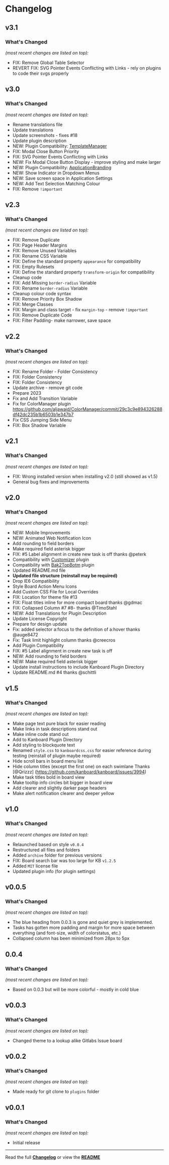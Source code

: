 # Changelog


## v3.1

### What's Changed

_(most recent changes are listed on top):_
- FIX: Remove Global Table Selector
- REVERT FIX: SVG Pointer Events Conflicting with Links - rely on plugins to code their svgs properly


## v3.0

### What's Changed

_(most recent changes are listed on top):_
- Rename translations file
- Update translations
- Update screenshots - fixes #18
- Update plugin description
- NEW: Plugin Compatibility: [TemplateManager](https://github.com/aljawaid/TemplateManager)
- FIX: Modal Close Button Priority
- FIX: SVG Pointer Events Conflicting with Links
- NEW: Fix Modal Close Button Display - improve styling and make larger
- NEW: Plugin Compatibility: [ApplicationBranding](https://github.com/aljawaid/ApplicationBranding "ApplicationBranding - A plugin for Kanboard")
- NEW: Show Indicator in Dropdown Menus
- NEW: Save screen space in Application Settings
- NEW: Add Text Selection Matching Colour
- FIX: Remove `!important`


## v2.3

### What's Changed

_(most recent changes are listed on top):_
- FIX: Remove Duplicate
- FIX: Page Header Margins
- FIX: Remove Unused Variables
- FIX: Rename CSS Variable
- FIX: Define the standard property `appearance` for compatibility
- FIX: Empty Rulesets
- FIX: Define the standard property `transform-origin` for compatibility
- Cleanup code
- FIX: Add Missing `border-radius` Variable
- FIX: Rename `border-radius` Variable
- Cleanup colour code syntax
- FIX: Remove Priority Box Shadow
- FIX: Merge Classes
- FIX: Margin and class target - fix `margin-top` - remove `!important`
- FIX: Remove Duplicate Code
- FIX: Filter Padding- make narrower, save space


## v2.2

### What's Changed

_(most recent changes are listed on top):_
- FIX: Rename Folder - Folder Consistency
- FIX: Folder Consistency
- FIX: Folder Consistency
- Update archive - remove git code
- Prepare 2023
- Fix and Add Transition Variable
- Fix for ColorManager plugin https://github.com/aljawaid/ColorManager/commit/29c3c9e894326288df42dc235b1b6503b1e347b7
- Fix CSS Jumping Side Menu
- FIX: Box Shadow Variable


## v2.1

### What's Changed

_(most recent changes are listed on top):_
- FIX: Wrong installed version when installing v2.0 (still showed as v1.5)
- General bug fixes and improvements


## v2.0

### What's Changed

_(most recent changes are listed on top):_
- NEW: Mobile Improvements
- NEW: Animated Web Notification Icon
- Add rounding to field borders
- Make required field asterisk bigger
- FIX: #5 Label alignment in create new task is off thanks @peterk
- Compatibility with [Customizer](https://github.com/creecros/Customizer) plugin
- Compatibility with [Bak2TopBotm](https://github.com/creecros/Bak2topbotm) plugin
- Updated README.md file
- **Updated file structure (reinstall may be required)**
- Drop IE6 Compatibility
- Style Board Action Menu Icons
- Add Custom CSS File for Local Overrides
- FIX: Location for theme file #13
- FIX: Float titles inline for more compact board  thanks @gdmac
- FIX:  Collapsed Column #7 #8- thanks @TimoStahl
- NEW: Add Translations for Plugin Description
- Update License Copyright
- Prepare for design update
- Fix: added selector a:focus to the definition of a:hover thanks @auge8472
- Fix: Task limit highlight column thanks @creecros
- Add Plugin Compatibility
- FIX: #5 Label alignment in create new task is off
- NEW: Add rounding to field borders
- NEW: Make required field asterisk bigger
- Update install instructions to include Kanboard Plugin Directory
- Update README.md #4 thanks @schittli


## v1.5

### What's Changed

_(most recent changes are listed on top):_
- Make page text pure black for easier reading
- Make links in task descriptions stand out
- Make inline code stand out
- Add to Kanboard Plugin Directory
- Add styling to blockquote text
- Renamed `style.css` to `kanboardcss.css` for easier reference during testing (reinstall of plugin maybe required)
- Hide scroll bars in board menu list
- Hide column titles (except the first one) on each swimlane Thanks [@Qrizzz] (https://github.com/kanboard/kanboard/issues/3994)
- Make task titles bold in board view
- Make tooltip info circles bit bigger in board view
- Add clearer and slightly darker page headers
- Make alert notification clearer and deeper yellow


## v1.0

### What's Changed

_(most recent changes are listed on top):_
- Relaunched based on style `v0.0.4`
- Restructured all files and folders
- Added `archive` folder for previous versions
- FIX: Board search bar was too large for KB `v1.2.5`
- Added `MIT` license file
- Updated plugin info (for plugin settings)


## v0.0.5

### What's Changed

_(most recent changes are listed on top):_
* The blue heading from 0.0.3 is gone and quiet grey is implemented.
* Tasks has gotten more padding and margin for more space between everything (and font-size, width of colorstatus, etc.)
* Collapsed column has been minimized from 28px to 5px


## 0.0.4

### What's Changed

_(most recent changes are listed on top):_
* Based on 0.0.3 but will be more colorful - mostly in cold blue


## v0.0.3

### What's Changed

_(most recent changes are listed on top):_
* Changed theme to a lookup alike Gitlabs Issue board


## v0.0.2

### What's Changed

_(most recent changes are listed on top):_
* Made ready for git clone to `plugins` folder


## v0.0.1

### What's Changed

_(most recent changes are listed on top):_
* Initial release

---

Read the full [**Changelog**](../master/changelog.md "See changes") or view the [**README**](../master/README.md "View README")

